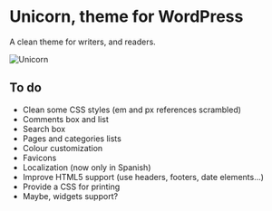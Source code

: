 Unicorn, theme for WordPress
============================
A clean theme for writers, and readers.

![Unicorn](http://img822.imageshack.us/img822/5363/capturadepantalla201103eo.png)

To do
-----
* Clean some CSS styles (em and px references scrambled)
* Comments box and list
* Search box
* Pages and categories lists
* Colour customization
* Favicons
* Localization (now only in Spanish)
* Improve HTML5 support (use headers, footers, date elements…)
* Provide a CSS for printing
* Maybe, widgets support?